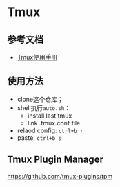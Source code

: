 # Tmux

## 参考文档

* [Tmux使用手册](http://louiszhai.github.io/2017/09/30/tmux/)

## 使用方法

* clone这个仓库；
* shell执行`auto.sh`：
  * install last tmux
  * link .tmux.conf file
* relaod config: `ctrl+b r`
* paste: `ctrl+b s`

## Tmux Plugin Manager

https://github.com/tmux-plugins/tpm

